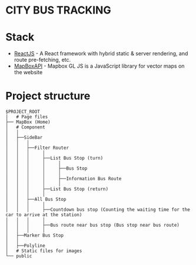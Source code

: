 # CITY BUS TRACKING

# Stack

- [ReactJS](https://reactjs.org/) - A React framework with hybrid static & server rendering, and route pre-fetching, etc.
- [MapBoxAPI](https://www.mapbox.com/) - Mapbox GL JS is a JavaScript library for vector maps on the website

# Project structure

```
$PROJECT_ROOT
│   # Page files
├── MapBox (Home)
│   # Component
│   │
│   ├──SideBar
│   │   │
│   │   ├──Filter Router
│   │   │     │
│   │   │     ├──List Bus Stop (turn)
│   │   │     │     │
│   │   │     │     ├──Bus Stop
│   │   │     │     │
│   │   │     │     ├──Information Bus Route
│   │   │     │     │
│   │   │     ├──List Bus Stop (return)
│   │   │     │
│   │   ├──All Bus Stop
│   │   │     │
│   │   │     ├──Countdown bus stop (Counting the waiting time for the car to arrive at the station)
│   │   │     │
│   │   │     ├──Bus route near bus stop (Bus stop near bus route)
│   │   │     │
│   ├──Marker Bus Stop
│   │
│   ├──Polyline
│   # Static files for images
└── public
```
